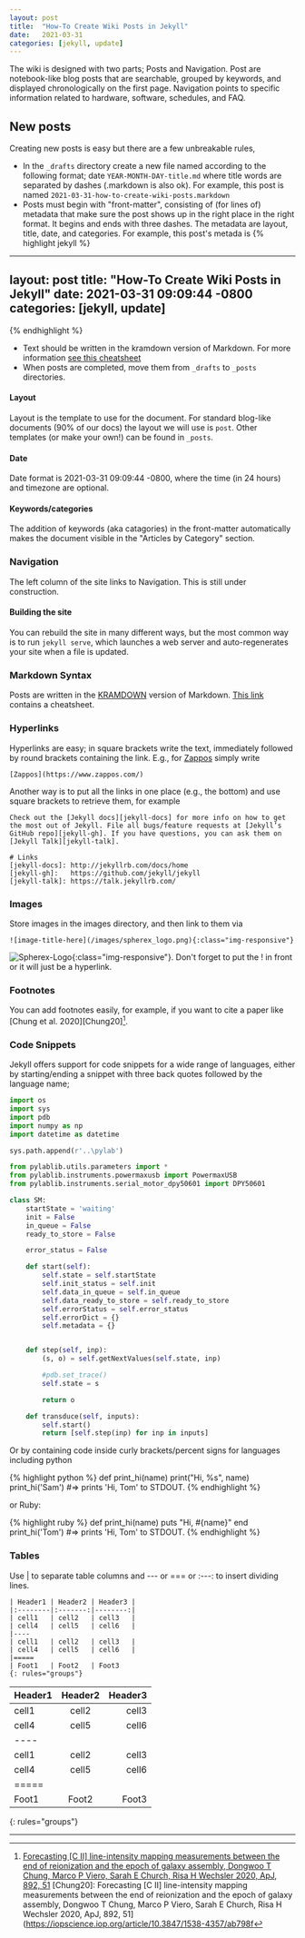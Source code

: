 ```yaml
---
layout: post
title:  "How-To Create Wiki Posts in Jekyll"
date:   2021-03-31
categories: [jekyll, update]
---
```

The wiki is designed with two parts; Posts and Navigation.  Post are notebook-like blog posts that are searchable, grouped by keywords, and displayed chronologically on the first page.
Navigation points to specific information related to hardware, software, schedules, and FAQ.

## New posts
Creating new posts is easy but there are a few unbreakable rules,
* In the `_drafts` directory create a new file named according to the following
format; date `YEAR-MONTH-DAY-title.md` where title words are separated by dashes
 (.markdown is also ok).
For example, this post is named `2021-03-31-how-to-create-wiki-posts.markdown`
* Posts must begin with "front-matter", consisting of (for lines of) metadata
that make sure the post shows up in the right place in the right format.
It begins and ends with three dashes. The metadata are layout, title, date, and
categories.  For example, this post's metada is
{% highlight jekyll %}
---
layout: post
title:  "How-To Create Wiki Posts in Jekyll"
date:   2021-03-31 09:09:44 -0800
categories: [jekyll, update]
---
{% endhighlight %}
* Text should be written in the kramdown version of Markdown.  For more information [see this cheatsheet](https://kramdown.gettalong.org/quickref.html)
* When posts are completed, move them from `_drafts` to `_posts` directories.

#### Layout
Layout is the template to use for the document. For standard blog-like documents (90% of our docs) the layout we will use is `post`.  Other templates (or make your own!) can be found in `_posts`.

#### Date
Date format is 2021-03-31 09:09:44 -0800, where the time (in 24 hours) and timezone are optional.

#### Keywords/categories
The addition of keywords (aka catagories) in the front-matter automatically makes the document visible in the "Articles by Category" section.  

### Navigation
The left column of the site links to Navigation.  This is still under construction.  

#### Building the site
You can rebuild the site in many different ways, but the most common way is to run `jekyll serve`, which launches a web server and auto-regenerates your site when a file is updated.

### Markdown Syntax

Posts are written in the [KRAMDOWN](https://kramdown.gettalong.org/quickref.html) version of Markdown.  [This link](https://kramdown.gettalong.org/quickref.html) contains a cheatsheet.

### Hyperlinks
Hyperlinks are easy; in square brackets write the text, immediately followed by round brackets containing the link. E.g., for [Zappos](https://www.zappos.com/) simply write
```
[Zappos](https://www.zappos.com/)
```

Another way is to put all the links in one place (e.g., the bottom) and use square brackets to retrieve them, for example
```
Check out the [Jekyll docs][jekyll-docs] for more info on how to get the most out of Jekyll. File all bugs/feature requests at [Jekyll’s GitHub repo][jekyll-gh]. If you have questions, you can ask them on [Jekyll Talk][jekyll-talk].

# Links
[jekyll-docs]: http://jekyllrb.com/docs/home
[jekyll-gh]:   https://github.com/jekyll/jekyll
[jekyll-talk]: https://talk.jekyllrb.com/
```

### Images
Store images in the images directory, and then link to them via
```
![image-title-here](/images/spherex_logo.png){:class="img-responsive"}
```
![Spherex-Logo](/images/spherex_logo.png){:class="img-responsive"}.  Don't forget to put the ! in front or it will just be a hyperlink.  


### Footnotes
You can add footnotes easily, for example, if you want to cite a paper like [Chung et al. 2020][Chung20][^1].

[^1]: [Forecasting [C II] line-intensity mapping measurements between the end of reionization and the epoch of galaxy assembly, Dongwoo T Chung, Marco P Viero, Sarah E Church, Risa H Wechsler 2020, ApJ, 892, 51](https://iopscience.iop.org/article/10.3847/1538-4357/ab798f)
[Chung20]: Forecasting [C II] line-intensity mapping measurements between the end of reionization and the epoch of galaxy assembly, Dongwoo T Chung, Marco P Viero, Sarah E Church, Risa H Wechsler 2020, ApJ, 892, 51](https://iopscience.iop.org/article/10.3847/1538-4357/ab798f

### Code Snippets
Jekyll offers support for code snippets for a wide range of languages, either by starting/ending
a snippet with three back quotes followed by the language name;


```python
import os
import sys
import pdb
import numpy as np
import datetime as datetime

sys.path.append(r'..\pylab')

from pylablib.utils.parameters import *
from pylablib.instruments.powermaxusb import PowermaxUSB
from pylablib.instruments.serial_motor_dpy50601 import DPY50601

class SM:
	startState = 'waiting'
	init = False
	in_queue = False
	ready_to_store = False

	error_status = False

	def start(self):
		self.state = self.startState
		self.init_status = self.init
		self.data_in_queue = self.in_queue
		self.data_ready_to_store = self.ready_to_store
		self.errorStatus = self.error_status
		self.errorDict = {}
		self.metadata = {}


	def step(self, inp):
		(s, o) = self.getNextValues(self.state, inp)

		#pdb.set_trace()
		self.state = s

		return o

	def transduce(self, inputs):
		self.start()
		return [self.step(inp) for inp in inputs]
```
Or by containing code inside curly brackets/percent signs for languages including python

{% highlight python %}
def print_hi(name)
  print("Hi, %s", name)
print_hi('Sam')
#=> prints 'Hi, Tom' to STDOUT.
{% endhighlight %}

or Ruby:

{% highlight ruby %}
def print_hi(name)
  puts "Hi, #{name}"
end
print_hi('Tom')
#=> prints 'Hi, Tom' to STDOUT.
{% endhighlight %}

### Tables
Use | to separate table columns and --- or === or :---: to insert dividing lines.  
```
| Header1 | Header2 | Header3 |
|:--------|:-------:|--------:|
| cell1   | cell2   | cell3   |
| cell4   | cell5   | cell6   |
|----
| cell1   | cell2   | cell3   |
| cell4   | cell5   | cell6   |
|=====
| Foot1   | Foot2   | Foot3
{: rules="groups"}
```


| Header1 | Header2 | Header3 |
|:--------|:-------:|--------:|
| cell1   | cell2   | cell3   |
| cell4   | cell5   | cell6   |
|----
| cell1   | cell2   | cell3   |
| cell4   | cell5   | cell6   |
|=====
| Foot1   | Foot2   | Foot3
{: rules="groups"}

<hr>

